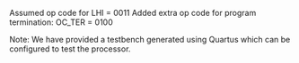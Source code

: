Assumed op code for LHI = 0011
Added extra op code for program termination: OC_TER = 0100

Note: We have provided a testbench generated using Quartus which can be configured to test the processor. 